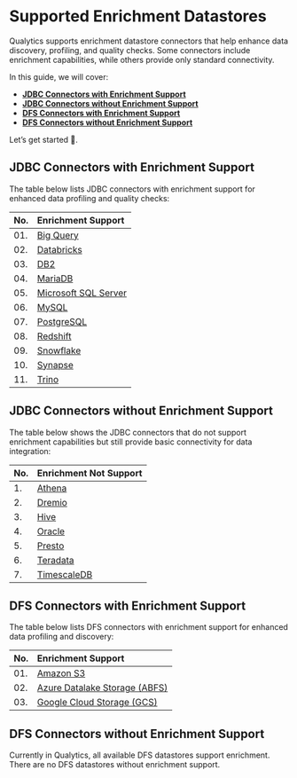 # Supported Enrichment Datastores

Qualytics supports enrichment datastore connectors that help enhance data discovery, profiling, and quality checks. Some connectors include enrichment capabilities, while others provide only standard connectivity.

In this guide, we will cover:

- **[JDBC Connectors with Enrichment Support](#jdbc-connectors-with-enrichment-support)**
- **[JDBC Connectors without Enrichment Support](#jdbc-connector-without-enrichment-support)**
- **[DFS Connectors with Enrichment Support](#dfs-connector-with-enrichment-support)**
- **[DFS Connectors without Enrichment Support](#dfs-connector-without-enrichment-support)**

Let’s get started 🚀.

## JDBC Connectors with Enrichment Support

The table below lists JDBC connectors with enrichment support for enhanced data profiling and quality checks:

| No. | Enrichment Support |
| :---- | :---- |
| 01. | [Big Query](../add-datastores/bigquery.md#add-enrichment-datastore) | 
| 02. | [Databricks](../add-datastores/databricks.md#add-enrichment-datastore) |
| 03. | [DB2](../add-datastores/db2.md#add-enrichment-datastore) | 
| 04. | [MariaDB](../add-datastores/maria-db.md#add-enrichment-datastore) | 
| 05. | [Microsoft SQL Server](../add-datastores/microsoft-sql-server.md#add-enrichment-datastore) | 
| 06. | [MySQL](../add-datastores/mysql.md#add-enrichment-datastore) | 
| 07. | [PostgreSQL](../add-datastores/postgresql.md#add-enrichment-datastore)| 
| 08. | [Redshift](../add-datastores/redshift.md#add-enrichment-datastore)|
| 09. | [Snowflake](../add-datastores/snowflake.md#add-enrichment-datastore-connection) | 
| 10. | [Synapse](../add-datastores/synapse.md#add-enrichment-datastore) | 
| 11. | [Trino](../add-datastores/trino.md#add-enrichment-datastore) | 

## JDBC Connectors without Enrichment Support

The table below shows the JDBC connectors that do not support enrichment capabilities but still provide basic connectivity for data integration:

| No. | Enrichment Not Support |
| :---- | :---- |
| 1. | [Athena](../add-datastores/athena.md) |
| 2. | [Dremio](../add-datastores/dremio.md) |
| 3. | [Hive](../add-datastores/hive.md) | 
| 4. | [Oracle](../add-datastores/oracle.md) | 
| 5. | [Presto](../add-datastores/presto.md) | 
| 6. | [Teradata](../add-datastores/teradata.md) |
| 7. | [TimescaleDB](../add-datastores/timescale-db.md) | 

## DFS Connectors with Enrichment Support

The table below lists DFS connectors with enrichment support for enhanced data profiling and discovery:

| No. | Enrichment Support |
| :---- | :---- |
| 01. | [Amazon S3](../add-datastores/amazon-s3.md#add-enrichment-datastore) |
| 02. | [Azure Datalake Storage (ABFS)](../add-datastores/azure-datalake-storage.md#add-enrichment-datastore) |
| 03. | [Google Cloud Storage (GCS)](../add-datastores/google-cloud-storage.md#add-enrichment-datastore) |

## DFS Connectors without Enrichment Support

Currently in Qualytics, all available DFS datastores support enrichment. There are no DFS datastores without enrichment support.